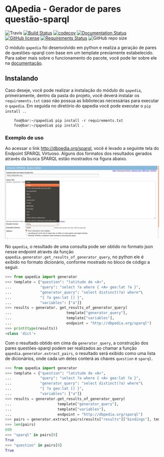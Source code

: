 
QApedia - Gerador de pares questão-sparql
===

![Travis](https://img.shields.io/travis/JessicaSousa/qapedia/master.svg?label=Travis%20CI)
[![Build Status](https://dev.azure.com/qapedia/qapedia/_apis/build/status/jessicasousa.qapedia?branchName=master)](https://dev.azure.com/qapedia/qapedia/_build/latest?definitionId=1&branchName=master)
[![codecov]( https://codecov.io/gh/JessicaSousa/qapedia/branch/master/graph/badge.svg)](https://codecov.io/gh/JessicaSousa/qapedia)
[![Documentation Status](https://readthedocs.org/projects/qapedia/badge/?version=latest)](https://qapedia.readthedocs.io/pt/latest/?badge=latest)
[![GitHub license](https://img.shields.io/github/license/JessicaSousa/qapedia.svg)](https://github.com/JessicaSousa/qapedia/blob/master/LICENSE)
[![Requirements Status](https://requires.io/github/JessicaSousa/qapedia/requirements.svg?branch=master)](https://requires.io/github/JessicaSousa/qapedia/requirements/?branch=master)
![GitHub repo size](https://img.shields.io/github/repo-size/JessicaSousa/qapedia.svg)

O módulo ``qapedia`` foi desenvolvido em python e realiza a geração de pares de
questões-sparql com base em um template previamente estabelecido. Para saber
mais sobre o funcionamento do pacote, você pode ler sobre ele na [documentação](https://qapedia.readthedocs.io/pt/latest/).


## Instalando


Caso deseje, você pode realizar a instalação do módulo do ``qapedia``,
primeiramente, dentro da pasta do projeto, você deverá instalar os
``requirements.txt`` caso não possua as bibliotecas necessárias para executar o
``qapedia``. Em seguida no diretório do qapedia você pode executar o
``pip install .``.

```console
    foo@bar:~/qapedia$ pip install -r requirements.txt
    foo@bar:~/qapedia$ pip install .
```

### Exemplo de uso


Ao acessar o link http://dbpedia.org/sparql, você é levado a seguinte tela do
Endpoint SPARQL Virtuoso. Alguns dos formatos dos resultados gerados através da
busca SPARQL estão mostrados na figura abaixo.

![Virtuoso SPARQL Endpoint](docs/source/_static/SPARQL_Query_Editor.png)


No ``qapedia``, o resultado de uma consulta pode ser obtido no formato json
nesse endpoint através da função
``qapedia.generator.get_results_of_generator_query``, no python ele é exibido
no formato dicionário, conforme mostrado no bloco de código a seguir.

```python
>>> from qapedia import generator
>>> template = {"question": "latitude de <A>",
...             "query": "select ?a where { <A> geo:lat ?a }",
...             "generator_query": "select distinct(?a) where"\
...             "{ ?a geo:lat [] }",
...             "variables": ["a"]}
>>> results = generator. get_results_of_generator_query(
...                         template["generator_query"],
...                         template["variables"],
...                         endpoint = "http://dbpedia.org/sparql")
>>> print(type(results))
<class 'dict'>
```
Com o resultado obtido em cima da ``generator_query``, a construção dos pares
questões-sparql podem ser realizados ao chamar a função
``qapedia.generator.extract_pairs``, o resultado será exibido como uma lista de
dicionários, onde cada um deles conterá as chaves ``question`` e ``sparql``.

```python
>>> from qapedia import generator
>>> template = {"question": "latitude de <A>",
...             "query": "select ?a where { <A> geo:lat ?a }",
...             "generator_query": "select distinct(?a) where"\
...             "{ ?a geo:lat [] }",
...             "variables": ["a"]}
>>> results = generator.get_results_of_generator_query(
...                     template["generator_query"],
...                     template["variables"],
...                     endpoint = "http://dbpedia.org/sparql")
>>> pairs = generator.extract_pairs(results["results"]["bindings"], template)
>>> len(pairs)
600
>>> "sparql" in pairs[0]
True
>>> "question" in pairs[0]
True
```